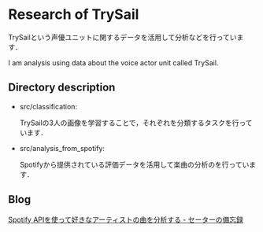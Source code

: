 # Research of TrySail
TrySailという声優ユニットに関するデータを活用して分析などを行っています． 

I am analysis using data about the voice actor unit called TrySail.

## Directory description

- src/classification: 
    
    TrySailの3人の画像を学習することで，それぞれを分類するタスクを行っています．
- src/analysis_from_spotify:

    Spotifyから提供されている評価データを活用して楽曲の分析のを行っています．

## Blog

[Spotify APIを使って好きなアーティストの曲を分析する - セーターの備忘録](http://resweater.hatenablog.com/entry/2019/07/12/172143)